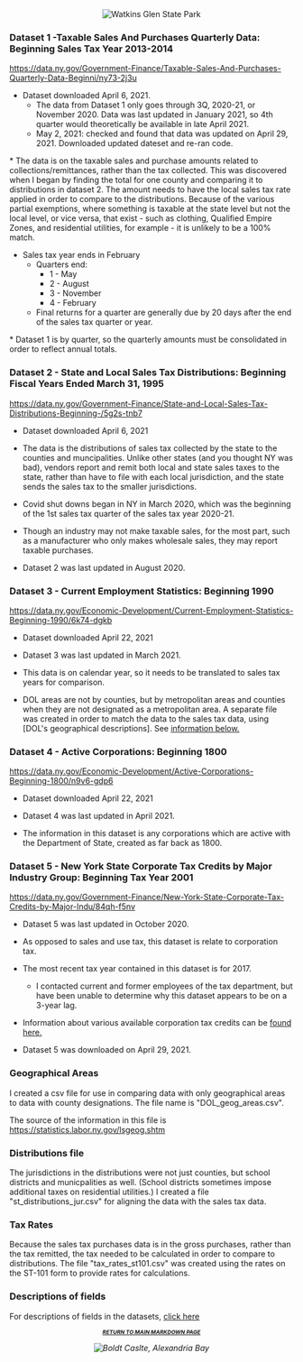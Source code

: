 <center>
    <img src="https://media.gettyimages.com/photos/waterfall-and-bridge-at-watkins-glen-state-park-new-york-picture-id1179601463?s=2048x2048" title="Watkins Glen State Park" alt="Watkins Glen State Park">
</center>


### Dataset 1 -Taxable Sales And Purchases Quarterly Data: Beginning Sales Tax Year 2013-2014

https://data.ny.gov/Government-Finance/Taxable-Sales-And-Purchases-Quarterly-Data-Beginni/ny73-2j3u

* Dataset downloaded April 6, 2021.
    * The data from Dataset 1 only goes through 3Q, 2020-21, or November 2020.  Data was last updated in January 2021, so 4th quarter would theoretically be available in late April 2021.
    * May 2, 2021: checked and found that data was updated on April 29, 2021.  Downloaded updated dateset and re-ran code.
<p>
* The data is on the taxable sales and purchase amounts related to collections/remittances, rather than the tax collected.  This was discovered when I began by finding the total for one county and comparing it to distributions in dataset 2.  The amount needs to have the local sales tax rate applied in order to compare to the distributions.  Because of the various partial exemptions, where something is taxable at the state level but not the local level, or vice versa, that exist - such as clothing, Qualified Empire Zones, and residential utilities, for example - it is unlikely to be a 100% match.
    
* Sales tax year ends in February
    * Quarters end: 
        - 1 - May
        - 2 - August
        - 3 - November
        - 4 - February
    * Final returns for a quarter are generally due by 20 days after the end of the sales tax quarter or year.
<p>
* Dataset 1 is by quarter, so the quarterly amounts must be consolidated in order to reflect annual totals.

### Dataset 2 - State and Local Sales Tax Distributions: Beginning Fiscal Years Ended March 31, 1995

https://data.ny.gov/Government-Finance/State-and-Local-Sales-Tax-Distributions-Beginning-/5g2s-tnb7

* Dataset downloaded April 6, 2021
    
* The data is the distributions of sales tax collected by the state to the counties and muncipalities.  Unlike other states (and you thought NY was bad), vendors report and remit both local and state sales taxes to the state, rather than have to file with each local jurisdiction, and the state sends the sales tax to the smaller jurisdictions.

* Covid shut downs began in NY in March 2020, which was the beginning of the 1st sales tax quarter of the sales tax year 2020-21.

* Though an industry may not make taxable sales, for the most part, such as a manufacturer who only makes wholesale sales, they may report taxable purchases.

* Dataset 2 was last updated in August 2020.

### Dataset 3 - Current Employment Statistics: Beginning 1990

https://data.ny.gov/Economic-Development/Current-Employment-Statistics-Beginning-1990/6k74-dgkb

* Dataset downloaded April 22, 2021

* Dataset 3 was last updated in March 2021.

* This data is on calendar year, so it needs to be translated to sales tax years for comparison.

* DOL areas are not by counties, but by metropolitan areas and counties when they are not designated as a metropolitan area.  A separate file was created in order to match the data to the sales tax data, using [DOL's geographical descriptions].  See [information below.](datasets.md#geographical-areas)

### Dataset 4 - Active Corporations: Beginning 1800

https://data.ny.gov/Economic-Development/Active-Corporations-Beginning-1800/n9v6-gdp6

* Dataset downloaded April 22, 2021

* Dataset 4 was last updated in April 2021.
    
* The information in this dataset is any corporations which are active with the Department of State, created as far back as 1800.  

### Dataset 5 - New York State Corporate Tax Credits by Major Industry Group: Beginning Tax Year 2001

https://data.ny.gov/Government-Finance/New-York-State-Corporate-Tax-Credits-by-Major-Indu/84qh-f5nv

* Dataset 5 was last updated in October 2020.  
    
* As opposed to sales and use tax, this dataset is relate to corporation tax.

* The most recent tax year contained in this dataset is for 2017.
    * I contacted current and former employees of the tax department, but have been unable to determine why this dataset appears to be on a 3-year lag.
<p>
    
* Information about various available corporation tax credits can be [found here.](https://www.tax.ny.gov/bus/ct/article9a_tax_credits.htm)

* Dataset 5 was downloaded on April 29, 2021.

### Geographical Areas
    
I created a csv file for use in comparing data with only geographical areas to data with county designations.  The file name is "DOL_geog_areas.csv".

The source of the information in this file is https://statistics.labor.ny.gov/lsgeog.shtm

### Distributions file

The jurisdictions in the distributions were not just counties, but school districts and municpalities as well.  (School districts sometimes impose additional taxes on residential utilities.)  I created a file "st_distributions_jur.csv" for aligning the data with the sales tax data.
    
### Tax Rates
    
Because the sales tax purchases data is in the gross purchases, rather than the tax remitted, the tax needed to be calculated in order to compare to distributions.  The file "tax_rates_st101.csv" was created using the rates on the ST-101 form to provide rates for calculations.

### Descriptions of fields

For descriptions of fields in the datasets, [click here](fields.md)
</p>    

<p align="center">
    <center><h1 style="font-size:1vw">
        <i>
            <a href = "README.md">RETURN TO MAIN MARKDOWN PAGE</a></h1>
    </center>
    </p>

   <p align="center">
<center>
    <img src="https://media.gettyimages.com/photos/the-power-house-of-boldt-castle-on-heart-island-in-the-saint-lawrence-picture-id842386682?s=2048x2048" alt="Boldt Caslte, Alexandria Bay" title="Boldt Caslte, Alexandria Bay">
    </p>
</center>
